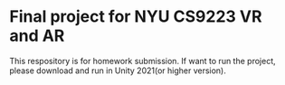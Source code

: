 # Final project for NYU CS9223 VR and AR
This respository is for homework submission. If want to run the project, please download and run in Unity 2021(or higher version). 
